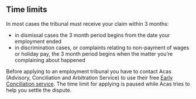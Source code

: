 <h2 class="legend">Time limits</h2>

In most cases the tribunal must receive your claim within 3 months:

- in dismissal cases the 3 month period begins from the date your employment ended
- in discrimination cases, or complaints relating to non-payment of wages or holiday pay, the 3 month period begins when the matter you’re complaining about happened

Before applying to an employment tribunal you have to contact Acas (Advisory, Conciliation and Arbitration Service) to use their free [Early Conciliation service](http://www.acas.org.uk/earlyconciliation). The time limit for applying is paused while Acas tries to help you settle the dispute.
